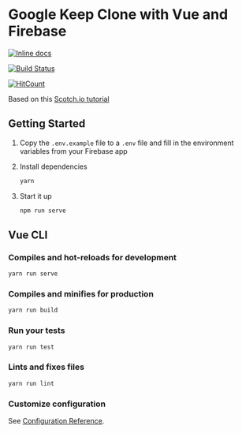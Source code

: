# Google Keep Clone with Vue and Firebase

[![Inline docs](http://inch-ci.org/github/CrazyLilOsama/google-keep-vue-firebase.svg?branch=master)](http://inch-ci.org/github/CrazyLilOsama/google-keep-vue-firebase)

[![Build Status](https://travis-ci.org/CrazyLilOsama/google-keep-vue-firebase.png?branch=master)](https://travis-ci.org/CrazyLilOsama/google-keep-vue-firebase)

[![HitCount](http://hits.dwyl.com/CrazyLilOsama/google-keep-vue-firebase.svg)](http://hits.dwyl.com/CrazyLilOsama/google-keep-vue-firebase)

Based on this [Scotch.io tutorial](https://scotch.io/tutorials/building-a-google-keep-clone-with-vue-and-firebase-pt-1)


## Getting Started

1. Copy the `.env.example` file to a `.env` file and fill in the environment variables from your Firebase app

2. Install dependencies

   ```bash
   yarn
   ```

3. Start it up

   ```bash
   npm run serve
   ```

## Vue CLI

### Compiles and hot-reloads for development

```bash
yarn run serve
```

### Compiles and minifies for production

```bash
yarn run build
```

### Run your tests

```bash
yarn run test
```

### Lints and fixes files

```bash
yarn run lint
```

### Customize configuration

See [Configuration Reference](https://cli.vuejs.org/config/).
